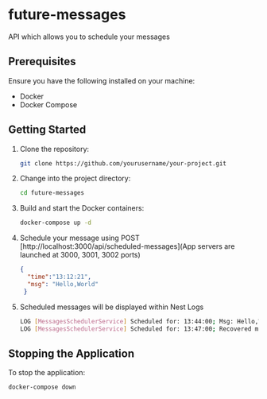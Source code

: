 # future-messages

API which allows you to schedule your messages

## Prerequisites

Ensure you have the following installed on your machine:

- Docker
- Docker Compose

## Getting Started

1. Clone the repository:

    ```bash
    git clone https://github.com/yourusername/your-project.git
    ```

2. Change into the project directory:

    ```bash
    cd future-messages
    ```


3. Build and start the Docker containers:

    ```bash
    docker-compose up -d
    ```

4. Schedule your message using POST [http://localhost:3000/api/scheduled-messages](App servers are launched at 3000, 3001, 3002 ports)
    
    ```json
    {
      "time":"13:12:21",
      "msg": "Hello,World"
     }

5. Scheduled messages will be displayed within Nest Logs

    ```bash
    LOG [MessagesSchedulerService] Scheduled for: 13:44:00; Msg: Hello,World
    LOG [MessagesSchedulerService] Scheduled for: 13:47:00; Recovered msg: Hello,World
    ```      

## Stopping the Application

To stop the application:

```bash
docker-compose down
